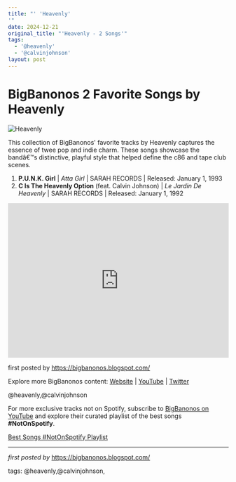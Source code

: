 ```yaml
---
title: "' 'Heavenly'
'"
date: 2024-12-21
original_title: "'Heavenly - 2 Songs'"
tags:
  - '@heavenly'
  - '@calvinjohnson'
layout: post
---
```

<h1>BigBanonos 2 Favorite Songs by Heavenly</h1>
<img alt="Heavenly" src="https://i.scdn.co/image/e9515beaabe2268bd5e1c018681514ef327cd04c" /> <p>This collection of BigBanonos' favorite tracks by Heavenly captures the essence of twee pop and indie charm. These songs showcase the bandâ€™s distinctive, playful style that helped define the c86 and tape club scenes.</p> <ol> <li><strong>P.U.N.K. Girl</strong> | <em>Atta Girl</em> | SARAH RECORDS | Released: January 1, 1993</li> <li><strong>C Is The Heavenly Option</strong> (feat. Calvin Johnson) | <em>Le Jardin De Heavenly</em> | SARAH RECORDS | Released: January 1, 1992</li>
</ol> <div> <iframe allow="autoplay; clipboard-write; encrypted-media; fullscreen; picture-in-picture" allowfullscreen="" frameborder="0" height="352" loading="lazy" src="https://open.spotify.com/embed/playlist/6d7uVosTsP4SipVBuWXDsn?utm_source=generator" width="100%"></iframe>
</div> <p>first posted by <a href="https://bigbanonos.blogspot.com/">https://bigbanonos.blogspot.com/</a></p> <div> <p>Explore more BigBanonos content: <a href="https://bigbanonos.blogspot.com/">Website</a> | <a href="https://www.youtube.com/@BigBanonos">YouTube</a> | <a href="https://x.com/bigbanonos">Twitter</a></p></div><div>
</div> <!--Tags-->
<p>@heavenly,@calvinjohnson</p>


<!--Subscribe and Playlist Links-->
<div>
    <p>For more exclusive tracks not on Spotify, subscribe to <a href="https://www.youtube.com/@BigBanonos" target="_blank">BigBanonos on YouTube</a> and explore their curated playlist of the best songs <strong>#NotOnSpotify</strong>.</p>
    <p><a href="https://www.youtube.com/playlist?list=PLtuNtuTatqI0kFahUCbtbfenC_ET5O_tr" target="_blank">Best Songs #NotOnSpotify Playlist<br /></a></p></div>

<hr />

<p><em>first posted by</em> <a href="https://bigbanonos.blogspot.com/" rel="noopener" target="_new">https://bigbanonos.blogspot.com/</a></p>

<p>tags: @heavenly,@calvinjohnson,</p>
